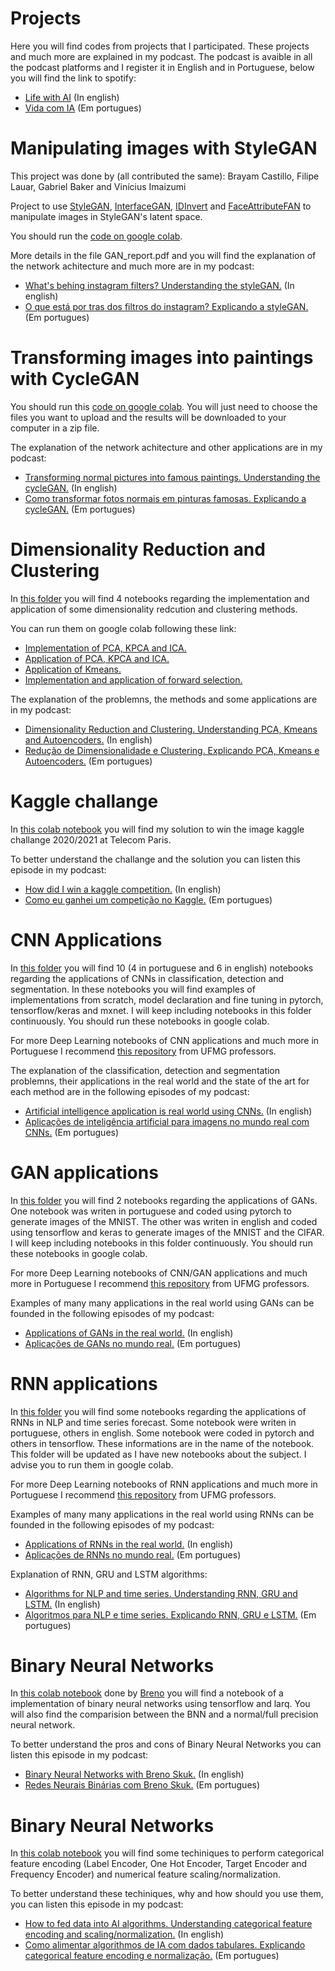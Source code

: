 # Projects
Here you will find codes from projects that I participated. These projects and much more are explained in my podcast. The podcast is avaible in all the podcast platforms and I register it in English and in Portuguese, below you will find the link to spotify:

- [Life with AI](https://open.spotify.com/show/38kCKFKEAm9romJuaXVq4w?si=24CIk4n3QpeYTMoBKWFQjw&dl_branch=1) (In english)
- [Vida com IA](https://open.spotify.com/show/3yeqOp2pZKdqX5Qa3jY6Jz?si=8ShXHzC0Slm7FyeskgMZng&dl_branch=1) (Em portugues)


# Manipulating images with StyleGAN

This project was done by (all contributed the same): Brayam Castillo, Filipe Lauar, Gabriel Baker and Vinícius Imaizumi

Project to use [StyleGAN](https://github.com/NVlabs/stylegan), [InterfaceGAN](https://github.com/genforce/interfacegan), [IDInvert](https://github.com/genforce/idinvert_pytorch) and [FaceAttributeFAN](https://github.com/TencentYoutuResearch/FaceAttribute-FAN) to manipulate images in StyleGAN's latent space.

You should run the [code on google colab](https://colab.research.google.com/drive/1qVoqCA2i62PdcO2Pdfiv944mxHVN8zxt).

More details in the file GAN_report.pdf and you will find the explanation of the network achitecture and much more are in my podcast:

- [What's behing instagram filters? Understanding the styleGAN.](https://open.spotify.com/episode/0JvrnMNBOYjqDUYzDXqm3F?si=25f792058ed548e8) (In english)
- [O que está por tras dos filtros do instagram? Explicando a styleGAN.](https://open.spotify.com/episode/5u5wnPx2Pb9ZsdGsyWaCHi?si=ee6ef00550bc409c) (Em portugues)


# Transforming images into paintings with CycleGAN

You should run this [code on google colab](https://colab.research.google.com/drive/1XkWb_Qq0r1WYo9w7Qwo8ebjAHuZ09aTa#scrollTo=r_42Ar8j568A). You will just need to choose the files you want to upload and the results will be downloaded to your computer in a zip file.

The explanation of the network achitecture and other applications are in my podcast:

- [Transforming normal pictures into famous paintings. Understanding the cycleGAN.](https://open.spotify.com/episode/1hsHG0FEi52P1RuAfAV2Qa?si=18d3ec1c6a8244ed) (In english)
- [Como transformar fotos normais em pinturas famosas. Explicando a cycleGAN.](https://open.spotify.com/episode/18gGTXdhJ8AYAewUvCplsJ?si=042e57d083c84305) (Em portugues)


# Dimensionality Reduction and Clustering

In [this folder](https://github.com/filipelauar/projects/tree/main/dimensionality%20reduction%20and%20clustering) you will find 4 notebooks regarding the implementation and application of some dimensionality redcution and clustering methods.

You can run them on google colab following these link:

- [Implementation of PCA, KPCA and ICA.](https://colab.research.google.com/drive/1y6dBf9sK8S4mKVSXczqNYJXB89Qqc5XN#scrollTo=PWDH-owrOZMR)
- [Application of PCA, KPCA and ICA.](https://colab.research.google.com/drive/150GaD4I611KlwSjTrlQe0Tnn8Bj1R4u5#scrollTo=1lu6Yp87h2rU)
- [Application of Kmeans.](https://colab.research.google.com/drive/1DfSX8oqgB5eoO7fTyj1s72403HTqVGpM#scrollTo=MTt9L9DMgBtL)
- [Implementation and application of forward selection.](https://colab.research.google.com/drive/1eq6q6a1FnmtUjgWc8sEu4AKJF-fOgFsq#scrollTo=eaH9Erj_6aee)


The explanation of the problemns, the methods and some applications are in my podcast:

- [Dimensionality Reduction and Clustering. Understanding PCA, Kmeans and Autoencoders.](https://open.spotify.com/episode/15hWZIowFtXHYNhK96QSO9?si=b40680b8de8d4cc2) (In english)
- [Redução de Dimensionalidade e Clustering. Explicando PCA, Kmeans e Autoencoders.](https://open.spotify.com/episode/2D4CGC5PoMbx13rlXjzOlR?si=16c76410bd6549cd) (Em portugues)

# Kaggle challange

In [this colab notebook](https://colab.research.google.com/drive/15rFC3P98TUByyKbRmASY4SW_0G65aRk-) you will find my solution to win the image kaggle challange 2020/2021 at Telecom Paris.

To better understand the challange and the solution you can listen this episode in my podcast:

- [How did I win a kaggle competition.](https://open.spotify.com/episode/0yjuw92jBkZ72lHsdeXiQj?si=624d2ad4555a43bc) (In english)
- [Como eu ganhei um competição no Kaggle.](https://open.spotify.com/episode/5v5mpIYLoFy51lLOIu8ogA?si=46135fa5059d4857) (Em portugues)

# CNN Applications

In [this folder](https://github.com/filipelauar/projects/tree/main/CNN_applications) you will find 10 (4 in portuguese and 6 in english) notebooks regarding the applications of CNNs in classification, detection and segmentation. In these notebooks you will find examples of implementations from scratch, model declaration and fine tuning in pytorch, tensorflow/keras and mxnet. I will keep including notebooks in this folder continuously. You should run these notebooks in google colab.

For more Deep Learning notebooks of CNN applications and much more in Portuguese I recommend [this repository](https://github.com/filipelauar/praticas) from UFMG professors.

The explanation of the classification, detection and segmentation problemns, their applications in the real world and the state of the art for each method are in the following episodes of my podcast:

- [Artificial intelligence application is real world using CNNs.](https://open.spotify.com/episode/0eZhIFIf5bavwGDaXGdrao?si=_LVGSb1dSF6i1lIXoR6S8g&dl_branch=1&nd=1) (In english)
- [Aplicações de inteligência artificial para imagens no mundo real com CNNs.](https://open.spotify.com/episode/7AJl202fGROUdotVPYbTR6?si=Yv9bWHtgS5ObyciLqND_-g&dl_branch=1&nd=1) (Em portugues)

# GAN applications

In [this folder](https://github.com/filipelauar/projects/tree/main/GAN_applications) you will find 2 notebooks regarding the applications of GANs. One notebook was writen in portuguese and coded using pytorch to generate images of the MNIST. The other was writen in english and coded using tensorflow and keras to generate images of the MNIST and the CIFAR. I will keep including notebooks in this folder continuously. You should run these notebooks in google colab.

For more Deep Learning notebooks of CNN/GAN applications and much more in Portuguese I recommend [this repository](https://github.com/filipelauar/praticas) from UFMG professors.

Examples of many many applications in the real world using GANs can be founded in the following episodes of my podcast:

- [Applications of GANs in the real world.](https://open.spotify.com/episode/6dnq2zJwMkyEwCc5FliP4x?si=5203b9c5ec304416) (In english)
- [Aplicações de GANs no mundo real.](https://open.spotify.com/episode/4V7trWV5bZJT1JnWYYDhyh?si=2769899c918742b5) (Em portugues)

# RNN applications

In [this folder](https://github.com/filipelauar/projects/tree/main/RNN_applications) you will find some notebooks regarding the applications of RNNs in NLP and time series forecast. Some notebook were writen in portuguese, others in english. Some notebook were coded in pytorch and others in tensorflow. These informations are in the name of the notebook. This folder will be updated as I have new notebooks about the subject. I advise you to run them in google colab.

For more Deep Learning notebooks of RNN applications and much more in Portuguese I recommend [this repository](https://github.com/filipelauar/praticas) from UFMG professors.

Examples of many many applications in the real world using RNNs can be founded in the following episodes of my podcast:

- [Applications of RNNs in the real world.](https://open.spotify.com/episode/3mcYv5bokLS3YgTnbZCcwH?si=3d6496dc0d0e4fce) (In english)
- [Aplicações de RNNs no mundo real.](https://open.spotify.com/episode/2yYu33pWpLL7QjQpteGJvt?si=afdecdd19e734251) (Em portugues)

Explanation of RNN, GRU and LSTM algorithms:

- [Algorithms for NLP and time series. Understanding RNN, GRU and LSTM.](https://open.spotify.com/episode/2kEuF3yrRB8HKqHiI3vojr?si=3f115ec0fc6b43ab) (In english)
- [Algoritmos para NLP e time series. Explicando RNN, GRU e LSTM.](https://open.spotify.com/episode/0GLeUHZfStUAUXlXNJTgtG?si=cea821a0ec124d65) (Em portugues)

# Binary Neural Networks

In [this colab notebook](https://colab.research.google.com/drive/19w1X9sWT4-B0V-Gn3U4F6KXUJjaSSzcV#scrollTo=TtPolDR4F4sZ) done by [Breno](https://www.linkedin.com/in/breno-baldas-skuk-117213140/) you will find a notebook of a implementation of binary neural networks using tensorflow and larq. You will also find the comparision between the BNN and a normal/full precision neural network.

To better understand the pros and cons of Binary Neural Networks you can listen this episode in my podcast:

- [Binary Neural Networks with Breno Skuk.](https://open.spotify.com/episode/20Hg8tZeDmsDt5oUlW4xt6?si=eda9318edac04586) (In english)
- [Redes Neurais Binárias com Breno Skuk.](https://open.spotify.com/episode/2vsZSMSDRPnMk70SZCIAgG?si=8276e27bc6234766) (Em portugues)


# Binary Neural Networks

In [this colab notebook](https://colab.research.google.com/drive/1nAC6QLnJ23DtjTOd_YVsUZfEORX9fESc?usp=sharing) you will find some techiniques to perform categorical feature encoding (Label Encoder, One Hot Encoder, Target Encoder and Frequency Encoder) and numerical feature scaling/normalization.

To better understand these techiniques, why and how should you use them, you can listen this episode in my podcast:

- [How to fed data into AI algorithms. Understanding categorical feature encoding and scaling/normalization.](https://open.spotify.com/episode/7g850wt09NzDrXOhs4tRJM?si=4a07da6f314e4668) (In english)
- [Como alimentar algorithmos de IA com dados tabulares. Explicando categorical feature encoding e normalização.](https://open.spotify.com/episode/1yAxibZFX7tjuUYYkm1tMX?si=3f8f987dd5d54554) (Em portugues)

